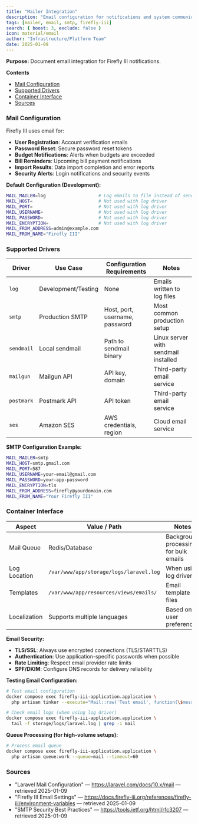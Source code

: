 ```yaml
---
title: "Mailer Integration"
description: "Email configuration for notifications and system communication."
tags: [mailer, email, smtp, firefly-iii]
search: { boost: 3, exclude: false }
icon: material/email
author: "Infrastructure/Platform Team"
date: 2025-01-09
---
```


**Purpose:** Document email integration for Firefly III notifications.

**Contents**
- [Mail Configuration](#mail-configuration)
- [Supported Drivers](#supported-drivers)
- [Container Interface](#container-interface)
- [Sources](#sources)

### Mail Configuration

Firefly III uses email for:
- **User Registration**: Account verification emails
- **Password Reset**: Secure password reset tokens
- **Budget Notifications**: Alerts when budgets are exceeded
- **Bill Reminders**: Upcoming bill payment notifications
- **Import Results**: Data import completion and error reports
- **Security Alerts**: Login notifications and security events

**Default Configuration (Development):**
```bash
MAIL_MAILER=log                    # Log emails to file instead of sending
MAIL_HOST=                         # Not used with log driver
MAIL_PORT=                         # Not used with log driver
MAIL_USERNAME=                     # Not used with log driver
MAIL_PASSWORD=                     # Not used with log driver
MAIL_ENCRYPTION=                   # Not used with log driver
MAIL_FROM_ADDRESS=admin@example.com
MAIL_FROM_NAME="Firefly III"
```

### Supported Drivers

| Driver | Use Case | Configuration Requirements | Notes |
|--------|----------|---------------------------|-------|
| `log` | Development/Testing | None | Emails written to log files |
| `smtp` | Production SMTP | Host, port, username, password | Most common production setup |
| `sendmail` | Local sendmail | Path to sendmail binary | Linux server with sendmail installed |
| `mailgun` | Mailgun API | API key, domain | Third-party email service |
| `postmark` | Postmark API | API token | Third-party email service |
| `ses` | Amazon SES | AWS credentials, region | Cloud email service |

**SMTP Configuration Example:**
```bash
MAIL_MAILER=smtp
MAIL_HOST=smtp.gmail.com
MAIL_PORT=587
MAIL_USERNAME=your-email@gmail.com
MAIL_PASSWORD=your-app-password
MAIL_ENCRYPTION=tls
MAIL_FROM_ADDRESS=firefly@yourdomain.com
MAIL_FROM_NAME="Your Firefly III"
```

### Container Interface

| Aspect | Value / Path | Notes |
|-------|---------------|-------|
| Mail Queue | Redis/Database | Background processing for bulk emails |
| Log Location | `/var/www/app/storage/logs/laravel.log` | When using log driver |
| Templates | `/var/www/app/resources/views/emails/` | Email template files |
| Localization | Supports multiple languages | Based on user preferences |

**Email Security:**
- **TLS/SSL**: Always use encrypted connections (TLS/STARTTLS)
- **Authentication**: Use application-specific passwords when possible
- **Rate Limiting**: Respect email provider rate limits
- **SPF/DKIM**: Configure DNS records for delivery reliability

**Testing Email Configuration:**
```bash
# Test email configuration
docker compose exec firefly-iii-application.application \
  php artisan tinker --execute="Mail::raw('Test email', function(\$message) { \$message->to('test@example.com')->subject('Test'); });"

# Check email logs (when using log driver)
docker compose exec firefly-iii-application.application \
  tail -f storage/logs/laravel.log | grep -i mail
```

**Queue Processing (for high-volume setups):**
```bash
# Process email queue
docker compose exec firefly-iii-application.application \
  php artisan queue:work --queue=mail --timeout=60
```

### Sources
- "Laravel Mail Configuration" — https://laravel.com/docs/10.x/mail — retrieved 2025-01-09
- "Firefly III Email Settings" — https://docs.firefly-iii.org/references/firefly-iii/environment-variables — retrieved 2025-01-09
- "SMTP Security Best Practices" — https://tools.ietf.org/html/rfc3207 — retrieved 2025-01-09

<!-- ai-docs-metadata
{"last_audit":"2025-01-09","fingerprints":{"sources":{"https://laravel.com/docs/10.x/mail":"sha256:pending","https://docs.firefly-iii.org/references/firefly-iii/environment-variables":"sha256:pending","https://tools.ietf.org/html/rfc3207":"sha256:pending"},"sections":{"mailer-integration":"sha256:pending"}}}
-->